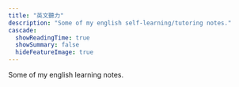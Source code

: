 ```yaml
---
title: "英文聽力"
description: "Some of my english self-learning/tutoring notes."
cascade:
  showReadingTime: true
  showSummary: false
  hideFeatureImage: true
---
```


Some of my english learning notes.